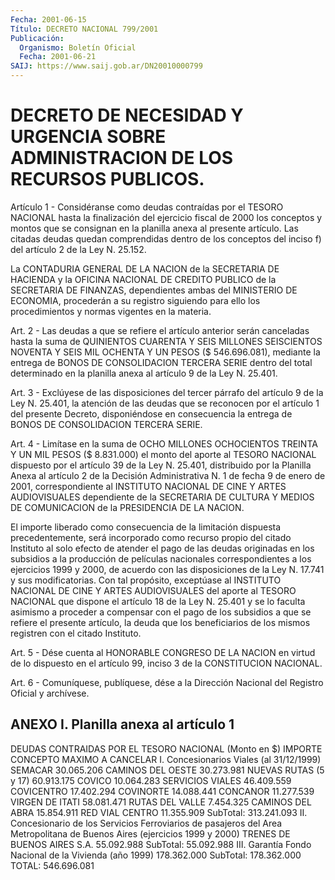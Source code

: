 ```yaml
---
Fecha: 2001-06-15
Título: DECRETO NACIONAL 799/2001
Publicación:
  Organismo: Boletín Oficial
  Fecha: 2001-06-21
SAIJ: https://www.saij.gob.ar/DN20010000799
---
```

# DECRETO DE NECESIDAD Y URGENCIA SOBRE ADMINISTRACION DE LOS RECURSOS PUBLICOS.

<a id="1"></a>
Artículo 1 - Considéranse  como  deudas  contraídas  por  el  TESORO NACIONAL  hasta  la  finalización  del ejercicio fiscal de 2000 los conceptos  y  montos  que se consignan  en  la  planilla  anexa  al presente artículo. Las citadas deudas quedan comprendidas dentro de los conceptos del inciso  f)  del  artículo  2 de la Ley N. 25.152.

La CONTADURIA GENERAL DE LA NACION de la SECRETARIA  DE  HACIENDA y la  OFICINA  NACIONAL  DE  CREDITO  PUBLICO  de  la  SECRETARIA  DE FINANZAS, dependientes ambas del MINISTERIO DE ECONOMIA, procederán a  su  registro  siguiendo  para  ello  los procedimientos y normas vigentes en la materia.

<a id="2"></a>
Art.  2 -  Las deudas a que se refiere el artículo  anterior  serán canceladas hasta  la  suma  de  QUINIENTOS CUARENTA Y SEIS MILLONES SEISCIENTOS NOVENTA Y SEIS MIL OCHENTA  Y UN PESOS ($ 546.696.081), mediante la entrega de BONOS DE CONSOLIDACION  TERCERA SERIE dentro del total determinado en la planilla anexa al artículo 9 de la Ley N. 25.401.

<a id="3"></a>
Art.  3 - Exclúyese  de  las disposiciones del tercer párrafo  del artículo 9 de la Ley N. 25.401,  la  atención de las deudas que se reconocen por el artículo 1 del presente Decreto, disponiéndose en consecuencia  la  entrega de BONOS DE CONSOLIDACION  TERCERA  SERIE.

<a id="4"></a>
Art. 4 - Limítase en  la suma de OCHO MILLONES OCHOCIENTOS TREINTA Y UN MIL PESOS ($ 8.831.000)  el  monto del aporte al TESORO NACIONAL dispuesto por el artículo 39 de la  Ley N. 25.401, distribuido por la Planilla Anexa al artículo 2 de la Decisión Administrativa N. 1 de fecha 9 de enero de 2001, correspondiente  al INSTITUTO NACIONAL DE  CINE  Y  ARTES  AUDIOVISUALES dependiente de la  SECRETARIA  DE CULTURA Y MEDIOS DE COMUNICACION  de  la  PRESIDENCIA  DE LA NACION.

El  importe  liberado  como consecuencia de la limitación dispuesta precedentemente, será incorporado  como  recurso  propio del citado Instituto  al  solo  efecto  de  atender  el  pago  de  las  deudas originadas en los subsidios a la producción de películas nacionales correspondientes a los ejercicios 1999 y 2000, de acuerdo  con  las disposiciones  de  la  Ley N. 17.741 y sus modificatorias. Con tal propósito,  exceptúase  al  INSTITUTO  NACIONAL  DE  CINE  Y  ARTES AUDIOVISUALES del aporte al TESORO NACIONAL que dispone el artículo 18  de  la Ley N. 25.401 y se lo  faculta  asimismo  a  proceder  a compensar con el pago de los subsidios a que se refiere el presente artículo,  la  deuda  que los beneficiarios de los mismos registren con el citado Instituto.

<a id="5"></a>
Art. 5 - Dése cuenta al HONORABLE CONGRESO DE LA NACION en virtud de lo  dispuesto  en el artículo  99,  inciso  3  de  la  CONSTITUCION NACIONAL.

<a id="6"></a>
Art. 6 - Comuníquese,  publíquese,  dése a la Dirección Nacional del Registro Oficial y archívese.

## ANEXO I. Planilla anexa al artículo 1

<a id="1"></a>
DEUDAS CONTRAIDAS POR EL TESORO NACIONAL                        (Monto en $)                                                     IMPORTE CONCEPTO                                         MAXIMO A CANCELAR  I. Concesionarios Viales (al 31/12/1999)  SEMACAR                                            30.065.206  CAMINOS DEL OESTE                                  30.273.981  NUEVAS RUTAS (5 y 17)                              60.913.175  COVICO                                             10.064.283  SERVICIOS VIALES                                   46.409.559  COVICENTRO                                         17.402.294  COVINORTE                                          14.088.441  CONCANOR                                           11.277.539  VIRGEN DE ITATI                                    58.081.471  RUTAS DEL VALLE                                     7.454.325  CAMINOS DEL ABRA                                   15.854.911  RED VIAL CENTRO                                    11.355.909                                 SubTotal:         313.241.093  II. Concesionario de los Servicios Ferroviarios de pasajeros del Area Metropolitana de Buenos Aires (ejercicios 1999 y  2000)  TRENES DE BUENOS AIRES S.A.                        55.092.988                                 SubTotal:          55.092.988  III. Garantía Fondo Nacional de la Vivienda  (año  1999)                                       178.362.000                                 SubTotal:         178.362.000                                 TOTAL:            546.696.081